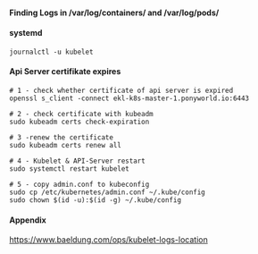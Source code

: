 #### Finding Logs in /var/log/containers/ and /var/log/pods/

#### systemd
```
journalctl -u kubelet
```
#### Api Server certifikate expires
```
# 1 - check whether certificate of api server is expired
openssl s_client -connect ekl-k8s-master-1.ponyworld.io:6443

# 2 - check certificate with kubeadm
sudo kubeadm certs check-expiration
 
# 3 -renew the certificate
sudo kubeadm certs renew all

# 4 - Kubelet & API-Server restart
sudo systemctl restart kubelet

# 5 - copy admin.conf to kubeconfig
sudo cp /etc/kubernetes/admin.conf ~/.kube/config
sudo chown $(id -u):$(id -g) ~/.kube/config
```


#### Appendix
https://www.baeldung.com/ops/kubelet-logs-location